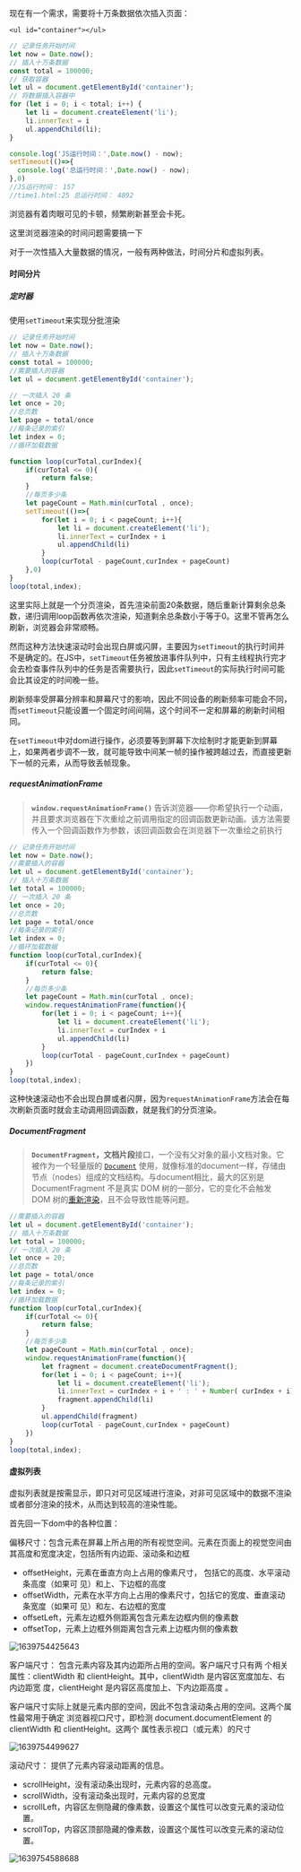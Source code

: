现在有一个需求，需要将十万条数据依次插入页面：

```
<ul id="container"></ul>
```

```javascript
// 记录任务开始时间
let now = Date.now();
// 插入十万条数据
const total = 100000;
// 获取容器
let ul = document.getElementById('container');
// 将数据插入容器中
for (let i = 0; i < total; i++) {
    let li = document.createElement('li');
    li.innerText = i
    ul.appendChild(li);
}

console.log('JS运行时间：',Date.now() - now);
setTimeout(()=>{
  console.log('总运行时间：',Date.now() - now);
},0)
//JS运行时间： 157
//time1.html:25 总运行时间： 4892
```

浏览器有着肉眼可见的卡顿，频繁刷新甚至会卡死。

这里浏览器渲染的时间问题需要搞一下

对于一次性插入大量数据的情况，一般有两种做法，时间分片和虚拟列表。





#### 时间分片

##### 定时器

 使用`setTimeout`来实现分批渲染 

```javascript
// 记录任务开始时间
let now = Date.now();
// 插入十万条数据
const total = 100000;
//需要插入的容器
let ul = document.getElementById('container');

// 一次插入 20 条
let once = 20;
//总页数
let page = total/once
//每条记录的索引
let index = 0;
//循环加载数据

function loop(curTotal,curIndex){
    if(curTotal <= 0){
        return false;
    }
    //每页多少条
    let pageCount = Math.min(curTotal , once);
    setTimeout(()=>{
        for(let i = 0; i < pageCount; i++){
            let li = document.createElement('li');
            li.innerText = curIndex + i
            ul.appendChild(li)
        }
        loop(curTotal - pageCount,curIndex + pageCount)
    },0)
}
loop(total,index);
```

这里实际上就是一个分页渲染，首先渲染前面20条数据，随后重新计算剩余总条数，递归调用loop函数再依次渲染，知道剩余总条数小于等于0。这里不管再怎么刷新，浏览器会非常顺畅。

然而这种方法快速滚动时会出现白屏或闪屏，主要因为`setTimeout`的执行时间并不是确定的。在JS中，`setTimeout`任务被放进事件队列中，只有主线程执行完才会去检查事件队列中的任务是否需要执行，因此`setTimeout`的实际执行时间可能会比其设定的时间晚一些。

刷新频率受屏幕分辨率和屏幕尺寸的影响，因此不同设备的刷新频率可能会不同，而`setTimeout`只能设置一个固定时间间隔，这个时间不一定和屏幕的刷新时间相同。

在`setTimeout`中对dom进行操作，必须要等到屏幕下次绘制时才能更新到屏幕上，如果两者步调不一致，就可能导致中间某一帧的操作被跨越过去，而直接更新下一帧的元素，从而导致丢帧现象。 

#####  requestAnimationFrame 

>  **`window.requestAnimationFrame()`** 告诉浏览器——你希望执行一个动画，并且要求浏览器在下次重绘之前调用指定的回调函数更新动画。该方法需要传入一个回调函数作为参数，该回调函数会在浏览器下一次重绘之前执行 

```javascript
// 记录任务开始时间
let now = Date.now();
//需要插入的容器
let ul = document.getElementById('container');
// 插入十万条数据
let total = 100000;
// 一次插入 20 条
let once = 20;
//总页数
let page = total/once
//每条记录的索引
let index = 0;
//循环加载数据
function loop(curTotal,curIndex){
    if(curTotal <= 0){
        return false;
    }
    //每页多少条
    let pageCount = Math.min(curTotal , once);
    window.requestAnimationFrame(function(){
        for(let i = 0; i < pageCount; i++){
            let li = document.createElement('li');
            li.innerText = curIndex + i 
            ul.appendChild(li)
        }
        loop(curTotal - pageCount,curIndex + pageCount)
    })
}
loop(total,index);
```

这种快速滚动也不会出现白屏或者闪屏，因为`requestAnimationFrame`方法会在每次刷新页面时就会主动调用回调函数，就是我们的分页渲染。

##### DocumentFragment

>  **`DocumentFragment`，文档片段**接口，一个没有父对象的最小文档对象。它被作为一个轻量版的 [`Document`](https://developer.mozilla.org/zh-CN/docs/Web/API/Document) 使用，就像标准的document一样，存储由节点（nodes）组成的文档结构。与document相比，最大的区别是DocumentFragment 不是真实 DOM 树的一部分，它的变化不会触发 DOM 树的[重新渲染](https://developer.mozilla.org/zh-CN/docs/Glossary/Reflow)，且不会导致性能等问题。 

```javascript
//需要插入的容器
let ul = document.getElementById('container');
// 插入十万条数据
let total = 100000;
// 一次插入 20 条
let once = 20;
//总页数
let page = total/once
//每条记录的索引
let index = 0;
//循环加载数据
function loop(curTotal,curIndex){
    if(curTotal <= 0){
        return false;
    }
    //每页多少条
    let pageCount = Math.min(curTotal , once);
    window.requestAnimationFrame(function(){
        let fragment = document.createDocumentFragment();
        for(let i = 0; i < pageCount; i++){
            let li = document.createElement('li');
            li.innerText = curIndex + i + ' : ' + Number( curIndex + i) 
            fragment.appendChild(li)
        }
        ul.appendChild(fragment)
        loop(curTotal - pageCount,curIndex + pageCount)
    })
}
loop(total,index);
```



#### 虚拟列表

虚拟列表就是按需显示，即只对可见区域进行渲染，对非可见区域中的数据不渲染或者部分渲染的技术，从而达到较高的渲染性能。



首先回一下dom中的各种位置：

偏移尺寸：包含元素在屏幕上所占用的所有视觉空间。元素在页面上的视觉空间由其高度和宽度决定，包括所有内边距、滚动条和边框

- offsetHeight，元素在垂直方向上占用的像素尺寸， 包括它的高度、水平滚动条高度（如果可 见）和上、下边框的高度
-  offsetWidth，元素在水平方向上占用的像素尺寸，包括它的宽度、垂直滚动条宽度（如果可 见）和左、右边框的宽度
-  offsetLeft，元素左边框外侧距离包含元素左边框内侧的像素数 
-  offsetTop，元素上边框外侧距离包含元素上边框内侧的像素数 

![1639754425643](C:\Users\Thomas东\AppData\Roaming\Typora\typora-user-images\1639754425643.png)

客户端尺寸： 包含元素内容及其内边距所占用的空间。客户端尺寸只有两 个相关属性：clientWidth 和 clientHeight。其中，clientWidth 是内容区宽度加左、右内边距宽 度，clientHeight 是内容区高度加上、下内边距高度 。

客户端尺寸实际上就是元素内部的空间，因此不包含滚动条占用的空间。这两个属性最常用于确定 浏览器视口尺寸，即检测 document.documentElement 的 clientWidth 和 clientHeight。这两个 属性表示视口（或元素）的尺寸 

![1639754499627](C:\Users\Thomas东\AppData\Roaming\Typora\typora-user-images\1639754499627.png)

滚动尺寸： 提供了元素内容滚动距离的信息。

-  scrollHeight，没有滚动条出现时，元素内容的总高度。
-  scrollWidth，没有滚动条出现时，元素内容的总宽度  
-  scrollLeft，内容区左侧隐藏的像素数，设置这个属性可以改变元素的滚动位置。 
-  scrollTop，内容区顶部隐藏的像素数，设置这个属性可以改变元素的滚动位置。 

![1639754588688](C:\Users\Thomas东\AppData\Roaming\Typora\typora-user-images\1639754588688.png)